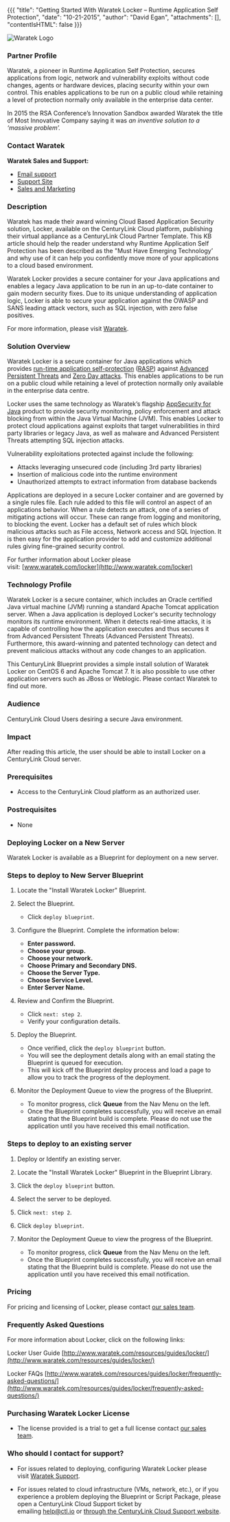 {{{
  "title": "Getting Started With Waratek Locker – Runtime Application Self Protection",
  "date": "10-21-2015",
  "author": "David Egan",
  "attachments": [],
  "contentIsHTML": false
}}}

![Waratek Logo](../../images/waratek-logo.png)

### Partner Profile
Waratek, a pioneer in Runtime Application Self Protection, secures applications from logic, network and vulnerability exploits without code changes, agents or hardware devices, placing security within your own control. This enables applications to be run on a public cloud while retaining a level of protection normally only available in the enterprise data center.

In 2015 the RSA Conference’s Innovation Sandbox awarded Waratek the title of Most Innovative Company saying it was *an inventive solution to a ‘massive problem’.*

### Contact Waratek
**Waratek Sales and Support:**
* [Email support](mailto:support@waratek.com)
* [Support Site](https://support.waratek.com/)
* [Sales and Marketing](mailto:sales@waratek.com)

### Description
Waratek has made their award winning Cloud Based Application Security solution, Locker, available on the CenturyLink Cloud platform, publishing their virtual appliance as a CenturyLink Cloud Partner Template. This KB article should help the reader understand why Runtime Application Self Protection has been described as the "Must Have Emerging Technology’ and why use of it can help you confidently move more of your applications to a cloud based environment.

Waratek Locker provides a secure container for your Java applications and enables a legacy Java application to be run in an up-to-date container to gain modern security fixes. Due to its unique understanding of application logic, Locker is able to secure your application against the OWASP and SANS leading attack vectors, such as SQL injection, with zero false positives.

For more information, please visit [Waratek](http://www.waratek.com/).

### Solution Overview
Waratek Locker is a secure container for Java applications which provides [run-time application self-protection](http://www.waratek.com/runtime-application-self-protection/) ([RASP](http://www.waratek.com/runtime-application-self-protection/)) against [Advanced Persistent Threats](http://www.waratek.com/solutions/threat-forensics/) and [Zero Day attacks](http://www.waratek.com/solutions/zero-day-malware/). This enables applications to be run on a public cloud while retaining a level of protection normally only available in the enterprise data centre.

Locker uses the same technology as Waratek’s flagship [AppSecurity for Java](http://www.waratek.com/products/appsecurity-for-java/) product to provide security monitoring, policy enforcement and attack blocking from within the Java Virtual Machine (JVM). This enables Locker to protect cloud applications against exploits that target vulnerabilities in third party libraries or legacy Java, as well as malware and Advanced Persistent Threats attempting SQL injection attacks.

Vulnerability exploitations protected against include the following:

* Attacks leveraging unsecured code (including 3rd party libraries)
* Insertion of malicious code into the runtime environment
* Unauthorized attempts to extract information from database backends

Applications are deployed in a secure Locker container and are governed by a single rules file. Each rule added to this file will control an aspect of an applications behavior. When a rule detects an attack, one of a series of mitigating actions will occur. These can range from logging and monitoring, to blocking the event. Locker has a default set of rules which block malicious attacks such as File access, Network access and SQL Injection. It is then easy for the application provider to add and customize additional rules giving fine-grained security control.

For further information about Locker please visit: [www.waratek.com/locker](http://www.waratek.com/locker)

### Technology Profile
Waratek Locker is a secure container, which includes an Oracle certified Java virtual machine (JVM) running a standard Apache Tomcat application server. When a Java application is deployed Locker's security technology monitors its runtime environment. When it detects real-time attacks, it is capable of controlling how the application executes and thus secures it from Advanced Persistent Threats (Advanced Persistent Threats). Furthermore, this award-winning and patented technology can detect and prevent malicious attacks without any code changes to an application.

This CenturyLink Blueprint provides a simple install solution of Waratek Locker on CentOS 6 and Apache Tomcat 7. It is also possible to use other application servers such as JBoss or Weblogic. Please contact Waratek to find out more.

### Audience
CenturyLink Cloud Users desiring a secure Java environment.

### Impact
After reading this article, the user should be able to install Locker on a CenturyLink Cloud server.

### Prerequisites
* Access to the CenturyLink Cloud platform as an authorized user.

### Postrequisites
* None

### Deploying Locker on a New Server
Waratek Locker is available as a Blueprint for deployment on a new server.

### Steps to deploy to New Server Blueprint
1. Locate the "Install Waratek Locker" Blueprint.

2. Select the Blueprint.
   * Click `deploy blueprint`.

3. Configure the Blueprint.
   Complete the information below:

   * **Enter password.**
   * **Choose your group.**
   * **Choose your network.**
   * **Choose Primary and Secondary DNS.**
   * **Choose the Server Type.**
   * **Choose Service Level.**
   * **Enter Server Name.**

4. Review and Confirm the Blueprint.

   * Click `next: step 2`.
   * Verify your configuration details.

5. Deploy the Blueprint.
   * Once verified, click the `deploy blueprint` button.
   * You will see the deployment details along with an email stating the Blueprint is queued for execution.
   * This will kick off the Blueprint deploy process and load a page to allow you to track the progress of the deployment.

6. Monitor the Deployment Queue to view the progress of the Blueprint.
   * To monitor progress, click **Queue** from the Nav Menu on the left.
   * Once the Blueprint completes successfully, you will receive an email stating that the Blueprint build is complete. Please do not use the application until you have received this email notification.

### Steps to deploy to an existing server
1. Deploy or Identify an existing server.

2. Locate the "Install Waratek Locker" Blueprint in the Blueprint Library.

3. Click the `deploy blueprint` button.

4. Select the server to be deployed.

5. Click `next: step 2`.

6. Click `deploy blueprint`.

7. Monitor the Deployment Queue to view the progress of the Blueprint.
   * To monitor progress, click **Queue** from the Nav Menu on the left.
   * Once the Blueprint completes successfully, you will receive an email stating that the Blueprint build is complete. Please do not use the application until you have received this email notification.

### Pricing
For pricing and licensing of Locker, please contact [our sales team](mailto:sales@waratek.com).

### Frequently Asked Questions

For more information about Locker, click on the following links:

Locker User Guide [http://www.waratek.com/resources/guides/locker/](http://www.waratek.com/resources/guides/locker/)

Locker FAQs [http://www.waratek.com/resources/guides/locker/frequently-asked-questions/](http://www.waratek.com/resources/guides/locker/frequently-asked-questions/)

### Purchasing Waratek Locker License
* The license provided is a trial to get a full license contact [our sales team](mailto:sales@waratek.com).

### Who should I contact for support?
* For issues related to deploying, configuring Waratek Locker please visit [Waratek Support](https://support.waratek.com/).

* For issues related to cloud infrastructure (VMs, network, etc.), or if you experience a problem deploying the Blueprint or Script Package, please open a CenturyLink Cloud Support ticket by emailing [help@ctl.io](mailto:help@ctl.io) or [through the CenturyLink Cloud Support website](https://t3n.zendesk.com/tickets/new).
